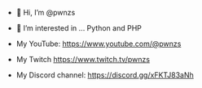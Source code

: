 - 👋 Hi, I’m @pwnzs
- 👀 I’m interested in ... Python and PHP

- My YouTube: https://www.youtube.com/@pwnzs
- My Twitch https://www.twitch.tv/pwnzs
- My Discord channel: https://discord.gg/xFKTJ83aNh

<!---
hudoils/hudoils is a ✨ special ✨ repository because its `README.md` (this file) appears on your GitHub profile.
You can click the Preview link to take a look at your changes.
--->
